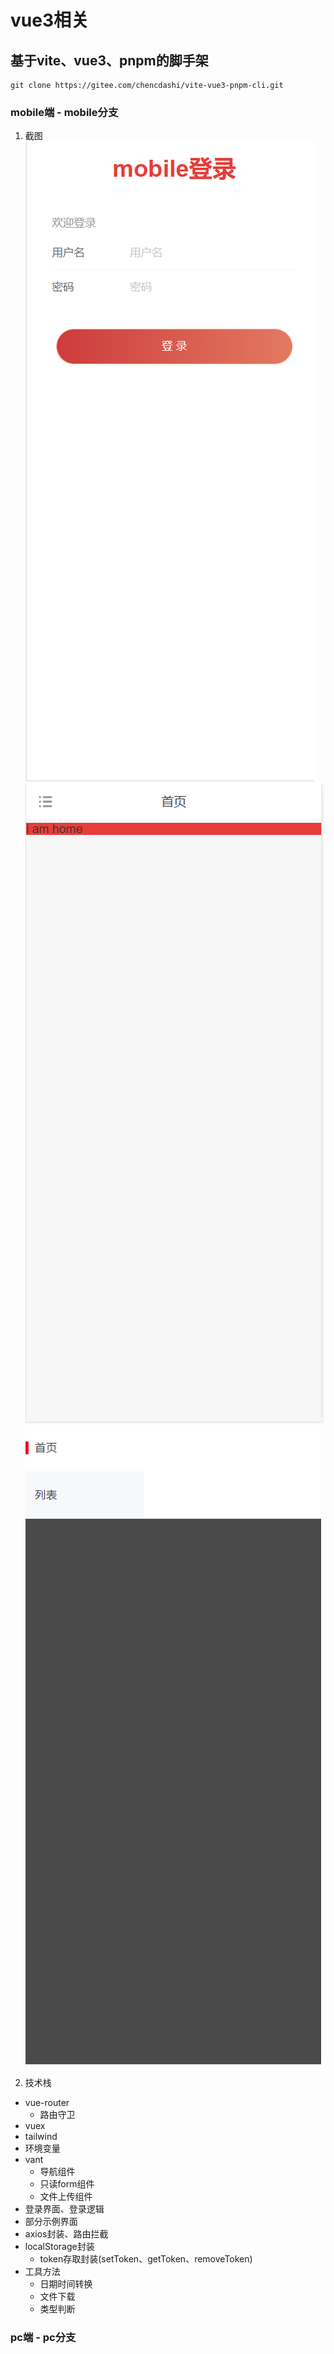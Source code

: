 # vue3相关

## 基于vite、vue3、pnpm的脚手架

```
git clone https://gitee.com/chencdashi/vite-vue3-pnpm-cli.git
```
### mobile端 - mobile分支
  1. 截图
  ![登录](./../imgs/frames-vue3-mobile-1.png)
  ![首页](./../imgs/frames-vue3-mobile-2.png)
  ![导航](./../imgs/frames-vue3-mobile-3.png)

  1. 技术栈
  - vue-router
    - 路由守卫
  - vuex
  - tailwind
  - 环境变量
  - vant
    - 导航组件
    - 只读form组件
    - 文件上传组件
  - 登录界面、登录逻辑
  - 部分示例界面
  - axios封装、路由拦截
  - localStorage封装
    - token存取封装(setToken、getToken、removeToken)
  - 工具方法
    - 日期时间转换
    - 文件下载
    - 类型判断

### pc端 - pc分支
